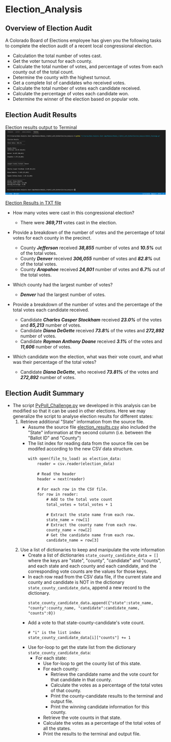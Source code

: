 # Election_Analysis

## Overview of Election Audit
A Colorado Board of Elections employee has given you the following tasks to complete the election audit of a recent local congressional election.

- Calculation the total number of votes cast.
- Get the voter turnout for each county.
- Calculate the total number of votes, and percentage of votes from each county out of the total count.
- Determine the county with the highest turnout.
- Get a complete list of candidates who received votes.
- Calculate the total number of votes each candidate received.
- Calculate the percentage of votes each candidate won.
- Determine the winner of the election based on popular vote.


## Election Audit Results
Election results output to Terminal
![Election Results from Terminal](analysis/election_results_terminal.png)

[Election Results in TXT file](analysis/election_results.txt)

- How many votes were cast in this congressional election?
    - There were **_369,711_** votes cast in the election.

- Provide a breakdown of the number of votes and the percentage of total votes for each county in the precinct.
    - County **_Jefferson_** received **_38,855_** number of votes and **_10.5%_** out of the total votes.
    - County **_Denver_** received **_306,055_** number of votes and **_82.8%_** out of the total votes.
    - County **_Arapahoe_** received **_24,801_** number of votes and **_6.7%_** out of the total votes.

- Which county had the largest number of votes?
    - **_Denver_** had the largest number of votes.

- Provide a breakdown of the number of votes and the percentage of the total votes each candidate received.
    - Candidate **_Charles Casper Stockham_** received **_23.0%_** of the votes and **_85,213_** number of votes.
    - Candidate **_Diana DeGette_** received **_73.8%_** of the votes and **_272,892_** number of votes.
    - Candidate **_Raymon Anthony Doane_** received **_3.1%_** of the votes and **_11,606_** number of votes.

- Which candidate won the election, what was their vote count, and what was their percentage of the total votes?
    - Candidate **_Diana DeGette_**, who received **_73.81%_** of the votes and **_272,892_** number of votes.


## Election Audit Summary
- The script [PyPoll_Challenge.py](PyPoll_Challenge.py) we developed in this analysis can be modified so that it can be used in other elections. Here we may generalize the script to analyse election results for different states:
    1. Retrieve additional "State" information from the source file.
        - Assume the source file [election_results.csv](Resources/election_results.csv) also included the "State" information at the second column (i.e. between the "Ballot ID" and "County")
        - The list index for reading data from the source file cen be modifed according to the new CSV data structure.
            ```
            with open(file_to_load) as election_data:
                reader = csv.reader(election_data)

                # Read the header
                header = next(reader)

                # For each row in the CSV file.
                for row in reader:
                    # Add to the total vote count
                    total_votes = total_votes + 1

                    # Extract the state name from each row.
                    state_name = row[1]
                    # Extract the county name from each row.
                    county_name = row[2]
                    # Get the candidate name from each row.
                    candidate_name = row[3]
            ```
    2. Use a list of dictionaries to keep and manipulate the vote information
        - Create a list of dictionaries `state_county_candidate_data = []` where the keys are "state", "county", "candidate" and "counts", and each state and each county and each candidate, and the corresponding vote counts are the values for those keys.
        - In each row read from the CSV data file, if the current state and county and candidate is NOT in the dictionary `state_county_candidate_data`, append a new record to the dictionary.
            ```
            state_county_candidate_data.append({"state":state_name, "county":county_name, "candidate":candidate_name, "counts":0})
            ```
        - Add a vote to that state-county-candidate's vote count.
            ```
            # "i" is the list index
            state_county_candidate_data[i]["counts"] += 1
            ```
        -  Use for-loop to get the state list from the dictionary `state_county_candidate_data`:
            -  For each state:
                -  Use for-loop to get the county list of this state.
                -  For each county:
                    -  Retrieve the candidate name and the vote count for that candidate in that county.
                    -  Calculate the votes as a percentage of the total votes of that county.
                    -  Print the county-candidate results to the terminal and output file.
                    -  Print the winning candidate information for this county.
                -  Retrieve the vote counts in that state.
                -  Calculate the votes as a percentage of the total votes of all the states.
                -  Print the results to the terminal and output file.

